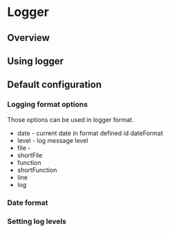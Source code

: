 # **Logger**

## Overview

## Using logger

## Default configuration

### Logging format options

Those options can be used in logger format.

* date - current date in format defined id dateFormat
* level - log message level
* file - 
* shortFile
* function
* shortFunction
* line
* log

### Date format

### Setting log levels